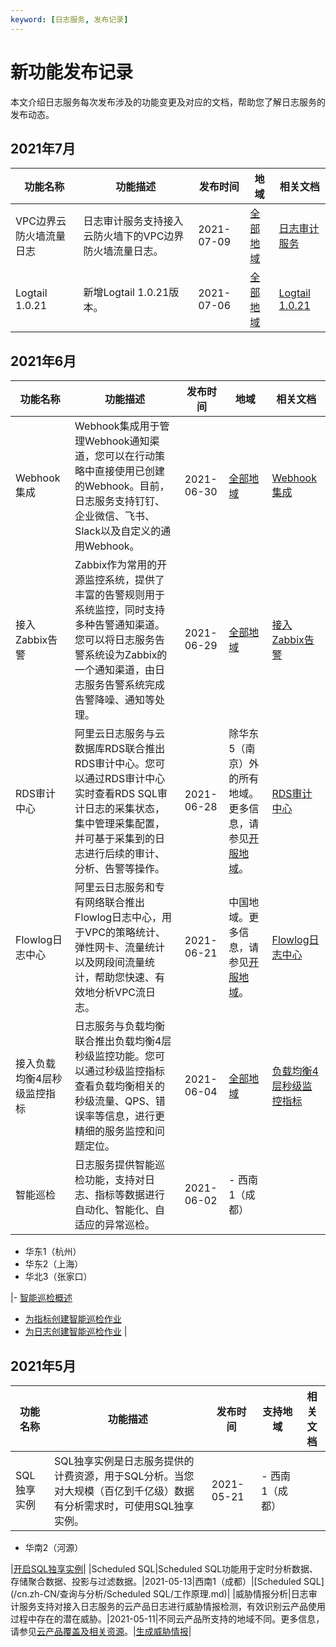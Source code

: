 ```yaml
---
keyword: [日志服务, 发布记录]
---
```


# 新功能发布记录

本文介绍日志服务每次发布涉及的功能变更及对应的文档，帮助您了解日志服务的发布动态。

## 2021年7月

|功能名称|功能描述|发布时间|地域|相关文档|
|----|----|----|--|----|
|VPC边界云防火墙流量日志|日志审计服务支持接入云防火墙下的VPC边界防火墙流量日志。|2021-07-09|[全部地域](/cn.zh-CN/产品简介/开服地域.md)|[日志审计服务](/cn.zh-CN/应用中心（App）/日志审计服务/日志审计服务概述.md)|
|Logtail 1.0.21|新增Logtail 1.0.21版本。|2021-07-06|[全部地域](/cn.zh-CN/产品简介/开服地域.md)|[Logtail 1.0.21](/cn.zh-CN/数据采集/Logtail采集/Logtail发布历史.md)|

## 2021年6月

|功能名称|功能描述|发布时间|地域|相关文档|
|----|----|----|--|----|
|Webhook集成|Webhook集成用于管理Webhook通知渠道，您可以在行动策略中直接使用已创建的Webhook。目前，日志服务支持钉钉、企业微信、飞书、Slack以及自定义的通用Webhook。|2021-06-30|[全部地域](/cn.zh-CN/产品简介/开服地域.md)|[Webhook集成](/cn.zh-CN/告警/告警（新版）/用户管理/Webhook集成.md)|
|接入Zabbix告警|Zabbix作为常用的开源监控系统，提供了丰富的告警规则用于系统监控，同时支持多种告警通知渠道。您可以将日志服务告警系统设为Zabbix的一个通知渠道，由日志服务告警系统完成告警降噪、通知等处理。|2021-06-29|[全部地域](/cn.zh-CN/产品简介/开服地域.md)|[接入Zabbix告警](/cn.zh-CN/告警/告警（新版）/开放告警/接入Zabbix告警.md)|
|RDS审计中心|阿里云日志服务与云数据库RDS联合推出RDS审计中心。您可以通过RDS审计中心实时查看RDS SQL审计日志的采集状态，集中管理采集配置，并可基于采集到的日志进行后续的审计、分析、告警等操作。|2021-06-28|除华东5（南京）外的所有地域。更多信息，请参见[开服地域](/cn.zh-CN/产品简介/开服地域.md)。|[RDS审计中心](/cn.zh-CN/应用中心（App）/RDS审计中心/使用前须知.md)|
|Flowlog日志中心|阿里云日志服务和专有网络联合推出Flowlog日志中心，用于VPC的策略统计、弹性网卡、流量统计以及网段间流量统计，帮助您快速、有效地分析VPC流日志。|2021-06-21|中国地域。更多信息，请参见[开服地域](/cn.zh-CN/产品简介/开服地域.md)。|[Flowlog日志中心](/cn.zh-CN/应用中心（App）/Flowlog日志中心/使用前须知.md)|
|接入负载均衡4层秒级监控指标|日志服务与负载均衡联合推出负载均衡4层秒级监控功能。您可以通过秒级监控指标查看负载均衡相关的秒级流量、QPS、错误率等信息，进行更精细的服务监控和问题定位。|2021-06-04|[全部地域](/cn.zh-CN/产品简介/开服地域.md)|[负载均衡4层秒级监控指标](/cn.zh-CN/数据采集/云产品日志采集/负载均衡4层秒级监控指标/使用前须知.md)|
|智能巡检|日志服务提供智能巡检功能，支持对日志、指标等数据进行自动化、智能化、自适应的异常巡检。|2021-06-02|-   西南1（成都）
-   华东1（杭州）
-   华东2（上海）
-   华北3（张家口）

|-   [智能巡检概述](/cn.zh-CN/智能巡检/智能巡检概述.md)
-   [为指标创建智能巡检作业](/cn.zh-CN/智能巡检/创建智能巡检作业/为指标创建智能巡检作业.md)
-   [为日志创建智能巡检作业](/cn.zh-CN/智能巡检/创建智能巡检作业/为日志创建智能巡检作业.md) |

## 2021年5月

|功能名称|功能描述|发布时间|支持地域|相关文档|
|----|----|----|----|----|
|SQL独享实例|SQL独享实例是日志服务提供的计费资源，用于SQL分析。当您对大规模（百亿到千亿级）数据有分析需求时，可使用SQL独享实例。|2021-05-21|-   西南1（成都）
-   华南2（河源）

|[开启SQL独享实例](/cn.zh-CN/查询与分析/开启SQL独享实例.md)|
|Scheduled SQL|Scheduled SQL功能用于定时分析数据、存储聚合数据、投影与过滤数据。|2021-05-13|西南1（成都）|[Scheduled SQL](/cn.zh-CN/查询与分析/Scheduled SQL/工作原理.md)|
|威胁情报分析|日志审计服务支持对接入日志服务的云产品日志进行威胁情报检测，有效识别云产品使用过程中存在的潜在威胁。|2021-05-11|不同云产品所支持的地域不同。更多信息，请参见[云产品覆盖及相关资源](/cn.zh-CN/应用中心（App）/日志审计服务/日志审计服务概述.md)。|[生成威胁情报](/cn.zh-CN/应用中心（App）/日志审计服务/生成威胁情报.md)|

